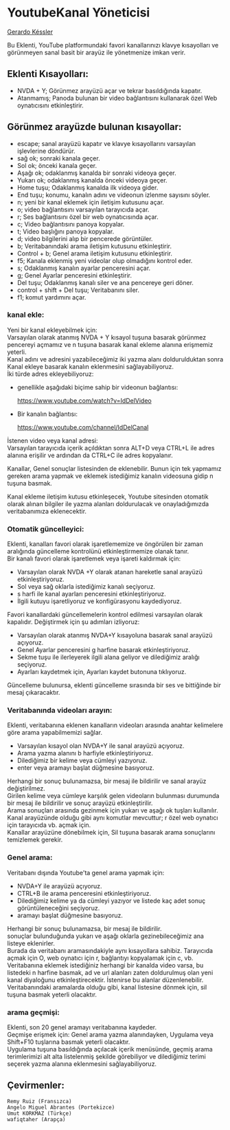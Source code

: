 # YoutubeKanal Yöneticisi
[Gerardo Késsler](http://gera.ar)  

Bu Eklenti, YouTube platformundaki favori kanallarınızı klavye kısayolları ve görünmeyen sanal basit bir arayüz ile yönetmenize imkan verir.  

## Eklenti Kısayolları:

* NVDA + Y; Görünmez arayüzü açar ve tekrar basıldığında kapatır.  
* Atanmamış; Panoda bulunan bir video bağlantısını kullanarak özel Web oynatıcısını etkinleştirir.

## Görünmez arayüzde bulunan kısayollar:

* escape; sanal arayüzü kapatır ve klavye kısayollarını varsayılan işlevlerine döndürür.
* sağ ok; sonraki kanala geçer.
* Sol ok; önceki kanala geçer.
* Aşağı ok; odaklanmış kanalda bir sonraki videoya geçer.
* Yukarı ok; odaklanmış kanalda önceki videoya geçer.
* Home tuşu; Odaklanmış kanalda ilk videoya gider.
* End tuşu; konumu, kanalın adını ve videonun izlenme sayısını söyler.
* n; yeni bir kanal eklemek için iletişim kutusunu açar.
* o; video bağlantısını varsayılan tarayıcıda açar.
* r; Ses bağlantısını özel bir web oynatıcısında açar.
* c; Video bağlantısını panoya kopyalar.
* t; Video başlığını panoya kopyalar.
* d; video bilgilerini alıp bir pencerede görüntüler.
* b; Veritabanındaki arama iletişim kutusunu etkinleştirir.
* Control + b; Genel arama iletişim kutusunu etkinleştirir.
* f5; Kanala eklenmiş yeni videolar olup olmadığını kontrol eder.
* s; Odaklanmış kanalın ayarlar penceresini açar.
* g; Genel Ayarlar penceresini etkinleştirir.
* Del tuşu; Odaklanmış kanalı siler ve ana pencereye geri döner.
* control + shift + Del tuşu; Veritabanını siler.
* f1; komut yardımını açar.

### kanal ekle:

Yeni bir kanal ekleyebilmek için:  
Varsayılan olarak atanmış NVDA + Y kısayol tuşuna basarak görünmez pencereyi açmamız ve n tuşuna basarak kanal ekleme alanına erişmemiz yeterli.  
Kanal adını ve adresini yazabileceğimiz iki yazma alanı doldurulduktan sonra Kanal ekleye basarak kanalın eklenmesini sağlayabiliyoruz.  
İki türde adres ekleyebiliyoruz:  

* genellikle aşağıdaki biçime sahip bir videonun bağlantısı:

    https://www.youtube.com/watch?v=IdDelVideo

* Bir kanalın bağlantısı:

    https://www.youtube.com/channel/IdDelCanal

İstenen video veya kanal adresi:  
Varsayılan tarayıcıda içerik açıldıktan sonra ALT+D veya CTRL+L ile adres alanına erişilir ve ardından da CTRL+C ile adres kopyalanır.  

Kanallar, Genel sonuçlar listesinden de eklenebilir. Bunun için tek yapmamız gereken arama yapmak ve eklemek istediğimiz kanalın videosuna gidip n tuşuna basmak.  

Kanal ekleme iletişim kutusu etkinleşecek, Youtube sitesinden otomatik olarak alınan bilgiler ile yazma alanları doldurulacak ve onayladığımızda veritabanımıza eklenecektir.  

### Otomatik güncelleyici:

Eklenti, kanalları favori olarak işaretlememize ve öngörülen bir zaman aralığında güncelleme kontrolünü etkinleştirmemize olanak tanır.  
Bir kanalı favori olarak işaretlemek veya işareti kaldırmak için:  

* Varsayılan olarak NVDA +Y olarak atanan hareketle sanal arayüzü etkinleştiriyoruz.
* Sol veya sağ oklarla istediğimiz kanalı seçiyoruz.
* s harfi ile kanal ayarları penceresini etkinleştiriyoruz.
* İlgili kutuyu işaretliyoruz ve konfigürasyonu kaydediyoruz.

Favori kanallardaki güncellemelerin kontrol edilmesi varsayılan olarak kapalıdır. Değiştirmek için şu adımları izliyoruz:  

* Varsayılan olarak atanmış NVDA+Y kısayoluna basarak sanal arayüzü açıyoruz.
* Genel Ayarlar penceresini g harfine basarak etkinleştiriyoruz.
* Sekme tuşu ile ilerleyerek ilgili alana geliyor ve dilediğimiz aralığı seçiyoruz.
* Ayarları kaydetmek için, Ayarları kaydet butonuna tıklıyoruz.

Güncelleme bulunursa, eklenti güncelleme sırasında bir ses ve bittiğinde bir mesaj çıkaracaktır.  

### Veritabanında videoları arayın:

Eklenti, veritabanına eklenen kanalların videoları arasında anahtar kelimelere göre arama yapabilmemizi sağlar.  

* Varsayılan kısayol olan NVDA+Y ile sanal arayüzü açıyoruz.
* Arama yazma alanını b harfiyle etkinleştiriyoruz.
* Dilediğimiz bir kelime veya cümleyi yazıyoruz.
* enter veya aramayı başlat düğmesine basıyoruz.

Herhangi bir sonuç bulunamazsa, bir mesaj ile bildirilir ve sanal arayüz değiştirilmez.  
Girilen kelime veya cümleye  karşılık gelen videoların bulunması durumunda bir mesaj ile bildirilir ve sonuç arayüzü etkinleştirilir.  
Arama sonuçları arasında gezinmek için yukarı ve aşağı ok tuşları kullanılır.  
Kanal arayüzünde olduğu gibi aynı komutlar mevcuttur; r özel web oynatıcı için tarayıcıda vb. açmak için.  
Kanallar arayüzüne dönebilmek için, Sil tuşuna basarak arama sonuçlarını temizlemek gerekir.  

### Genel arama:

Veritabanı dışında Youtube'ta genel arama yapmak için:

* NVDA+Y ile arayüzü açıyoruz.
* CTRL+B ile arama penceresini etkinleştiriyoruz.
* Dilediğimiz kelime ya da cümleyi yazıyor ve listede kaç adet sonuç görüntüleneceğini seçiyoruz.
* aramayı başlat düğmesine basıyoruz.

Herhangi bir sonuç bulunamazsa, bir mesaj ile bildirilir.  
sonuçlar bulunduğunda yukarı ve aşağı oklarla gezinebileceğimiz ana listeye eklenirler.  
Burada da veritabanı aramasındakiyle aynı kısayollara sahibiz. Tarayıcıda açmak için O, web oynatıcı için r, bağlantıyı kopyalamak için c, vb.  
Veritabanına eklemek istediğiniz herhangi bir kanalda video varsa, bu listedeki n harfine basmak, ad ve url alanları zaten doldurulmuş olan yeni kanal diyaloğunu etkinleştirecektir. İstenirse bu alanlar düzenlenebilir.  
Veritabanındaki aramalarda olduğu gibi, kanal listesine dönmek için, sil tuşuna basmak yeterli olacaktır.  

### arama geçmişi:

Eklenti, son 20 genel aramayı veritabanına kaydeder.  
Geçmişe erişmek için: Genel arama yazma alanındayken, Uygulama veya Shift+F10 tuşlarına basmak yeterli olacaktır.  
Uygulama tuşuna basıldığında açılacak içerik menüsünde, geçmiş arama terimlerimizi alt alta listelenmiş şekilde görebiliyor ve dilediğimiz terimi seçerek yazma alanına eklenmesini sağlayabiliyoruz.

## Çevirmenler:

	Remy Ruiz (Fransızca)
	Angelo Miguel Abrantes (Portekizce)
	Umut KORKMAZ (Türkçe)
	wafiqtaher (Arapça)

